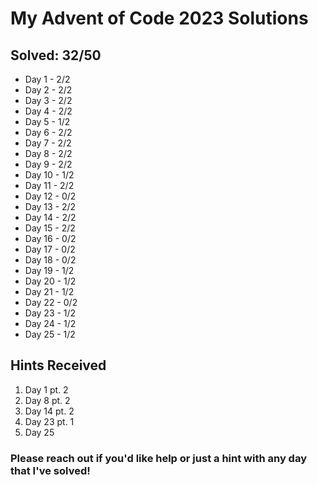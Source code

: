 # My Advent of Code 2023 Solutions
## Solved: 32/50
* Day 1 - 2/2
* Day 2 - 2/2
* Day 3 - 2/2
* Day 4 - 2/2
* Day 5 - 1/2
* Day 6 - 2/2
* Day 7 - 2/2
* Day 8 - 2/2
* Day 9 - 2/2
* Day 10 - 1/2
* Day 11 - 2/2
* Day 12 - 0/2
* Day 13 - 2/2
* Day 14 - 2/2
* Day 15 - 2/2
* Day 16 - 0/2
* Day 17 - 0/2
* Day 18 - 0/2
* Day 19 - 1/2
* Day 20 - 1/2
* Day 21 - 1/2
* Day 22 - 0/2
* Day 23 - 1/2
* Day 24 - 1/2
* Day 25 - 1/2
## Hints Received
1. Day 1 pt. 2 
2. Day 8 pt. 2 
3. Day 14 pt. 2
4. Day 23 pt. 1
5. Day 25

### Please reach out if you'd like help or just a hint with any day that I've solved!
